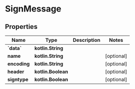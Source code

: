 
# SignMessage

## Properties
Name | Type | Description | Notes
------------ | ------------- | ------------- | -------------
**&#x60;data&#x60;** | **kotlin.String** |  | 
**name** | **kotlin.String** |  |  [optional]
**encoding** | **kotlin.String** |  |  [optional]
**header** | **kotlin.Boolean** |  |  [optional]
**signtype** | **kotlin.Boolean** |  |  [optional]



